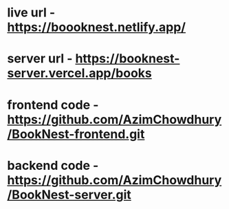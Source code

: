 # live url - https://boooknest.netlify.app/
# server url - https://booknest-server.vercel.app/books

# frontend code - https://github.com/AzimChowdhury/BookNest-frontend.git

# backend code - https://github.com/AzimChowdhury/BookNest-server.git
